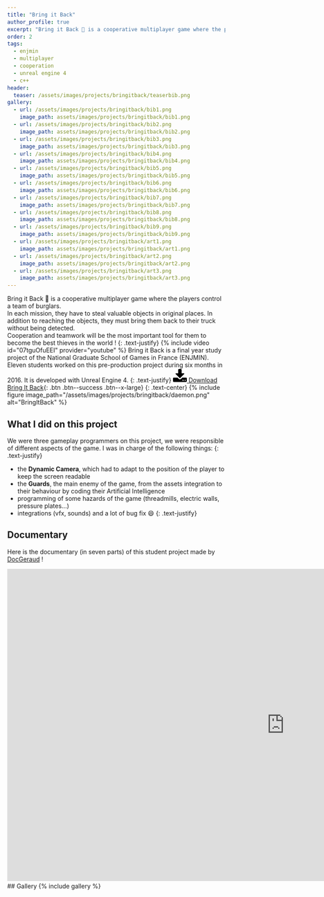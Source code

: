 ```yaml
---
title: "Bring it Back"
author_profile: true
excerpt: "Bring it Back 🚚 is a cooperative multiplayer game where the players control a team of burglars."
order: 2
tags:
  - enjmin
  - multiplayer
  - cooperation
  - unreal engine 4
  - c++
header:
  teaser: /assets/images/projects/bringitback/teaserbib.png
gallery:
  - url: /assets/images/projects/bringitback/bib1.png
    image_path: assets/images/projects/bringitback/bib1.png
  - url: /assets/images/projects/bringitback/bib2.png
    image_path: assets/images/projects/bringitback/bib2.png
  - url: /assets/images/projects/bringitback/bib3.png
    image_path: assets/images/projects/bringitback/bib3.png
  - url: /assets/images/projects/bringitback/bib4.png
    image_path: assets/images/projects/bringitback/bib4.png
  - url: /assets/images/projects/bringitback/bib5.png
    image_path: assets/images/projects/bringitback/bib5.png
  - url: /assets/images/projects/bringitback/bib6.png
    image_path: assets/images/projects/bringitback/bib6.png
  - url: /assets/images/projects/bringitback/bib7.png
    image_path: assets/images/projects/bringitback/bib7.png
  - url: /assets/images/projects/bringitback/bib8.png
    image_path: assets/images/projects/bringitback/bib8.png
  - url: /assets/images/projects/bringitback/bib9.png
    image_path: assets/images/projects/bringitback/bib9.png
  - url: /assets/images/projects/bringitback/art1.png
    image_path: assets/images/projects/bringitback/art1.png
  - url: /assets/images/projects/bringitback/art2.png
    image_path: assets/images/projects/bringitback/art2.png
  - url: /assets/images/projects/bringitback/art3.png
    image_path: assets/images/projects/bringitback/art3.png
---
```


Bring it Back 🚚 is a cooperative multiplayer game where the players control a team of burglars.  
In each mission, they have to steal valuable objects in original places. In addition to reaching the objects, they must bring them back to their truck without being detected.   
Cooperation and teamwork will be the most important tool for them to become the best thieves in the world !
{: .text-justify}
{% include video id="07tguOfuEEI" provider="youtube" %} 
Bring it Back is a final year study project of the National Graduate School of Games in France (ENJMIN). Eleven students worked on this pre-production project during six months in 2016. It is developed with Unreal Engine 4.
{: .text-justify}
[![DL](/assets/images/other/download.png)   Download Bring It Back](https://gamejolt.com/games/bring-it-back/147977){: .btn .btn--success .btn--x-large}
{: .text-center}
{% include figure image_path="/assets/images/projects/bringitback/daemon.png" alt="BringItBack" %}
## What I did on this project

We were three gameplay programmers on this project, we were responsible of different aspects of the game.
I was in charge of the following things:
{: .text-justify}
* the **Dynamic Camera**, which had to adapt to the position of the player to keep the screen readable
* the **Guards**, the main enemy of the game, from the assets integration to their behaviour by coding their Artificial Intelligence
* programming of some hazards of the game (threadmills, electric walls, pressure plates...)
* integrations (vfx, sounds) and a lot of bug fix :smile:
{: .text-justify}
## Documentary
Here is the documentary (in seven parts) of this student project made by [DocGeraud](https://www.youtube.com/channel/UCQfrSok6xuClEq8bOwiEWfA) !
<iframe class='youtube-player' type='text/html' width='1280' height='720' src='https://www.youtube.com/embed/videoseries?list=PLzo4JTa078H1rpn6xhvB6xJ7R2Ao95JA9&#038;hl=en_US' allowfullscreen='true' style='border:0;'></iframe>
## Gallery
{% include gallery %}